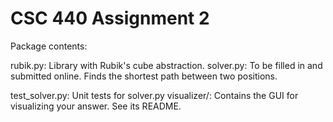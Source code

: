 # CSC 440 Assignment 2

Package contents:

rubik.py:         Library with Rubik's cube abstraction.
solver.py:        To be filled in and submitted online. Finds the shortest path
                  between two positions.

test_solver.py:   Unit tests for solver.py
visualizer/:      Contains the GUI for visualizing your answer. See its README.
